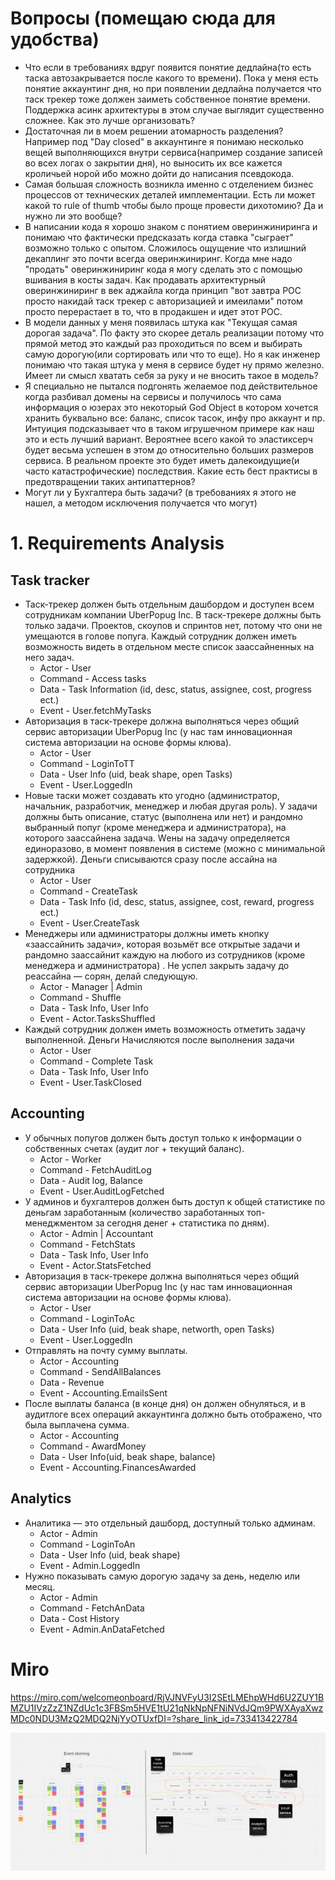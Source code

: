 # Вопросы (помещаю сюда для удобства)
- Что если в требованиях вдруг появится понятие дедлайна(то есть таска автозакрывается после какого то времени). Пока у меня есть понятие аккаунтинг дня, но при появлении дедлайна получается что таск трекер тоже должен заиметь собственное понятие времени. Поддержка асинк архитектуры в этом случае выглядит существенно сложнее. Как это лучше организовать?
- Достаточная ли в моем решении атомарность разделения? Например под "Day closed" в аккаунтинге я понимаю несколько вещей выполняющихся внутри сервиса(например создание записей во всех логах о закрытии дня), но выносить их все кажется кроличьей норой ибо можно дойти до написания псевдокода.
- Самая большая сложность возникла именно с отделением бизнес процессов от технических деталей имплементации. Есть ли может какой то rule of thumb чтобы было проще провести дихотомию? Да и нужно ли это вообще?
- В написании кода я хорошо знаком с понятием оверинжиниринга и понимаю что фактически предсказать когда ставка "сыграет" возможно только с опытом. Сложилось ощущение что излишний декаплинг это почти всегда оверинжиниринг. Когда мне надо "продать" оверинжиниринг кода я могу сделать это с помощью вшивания в косты задач. Как продавать архитектурный оверинжиниринг в век аджайла когда принцип "вот завтра POC просто накидай таск трекер с авторизацией и имеилами" потом просто перерастает в то, что в продакшен и идет этот POC.
- В модели данных у меня появилась штука как "Текущая самая дорогая задача". По факту это скорее деталь реализации потому что прямой метод это каждый раз проходиться по всем и выбирать самую дорогую(или сортировать или что то еще). Но я как инженер понимаю что такая штука у меня в сервисе будет ну прямо железно. Имеет ли смысл хватать себя за руку и не вносить такое в модель?
- Я специально не пытался подгонять желаемое под действительное когда разбивал домены на сервисы и получилось что сама информация о юзерах это некоторый God Object в котором хочется хранить буквально все: баланс, список тасок, инфу про аккаунт и пр. Интуиция подсказывает что в таком игрушечном примере как наш это и есть лучший вариант. Вероятнее всего какой то эластиксерч будет весьма успешен в этом до относительно больших размеров сервиса. В реальном проекте это будет иметь далекоидущие(и часто катастрофические) последствия. Какие есть бест практисы в предотвращении таких антипаттернов?
- Могут ли у Бухгалтера быть задачи? (в требованиях я этого не нашел, а методом исключения получается что могут)

# 1. Requirements Analysis
## Task tracker

- Таск-трекер должен быть отдельным дашбордом и доступен всем сотрудникам компании UberPopug Inc. В таск-трекере должны быть только задачи. Проектов, скоупов и спринтов нет, потому что они не умещаются в голове попуга. Каждый сотрудник должен иметь возможность видеть в отдельном месте список заассайненных на него задач.
  - Actor - User
  - Command - Access tasks
  - Data - Task Information (id, desc, status, assignee, cost, progress ect.)
  - Event - User.fetchMyTasks
- Авторизация в таск-трекере должна выполняться через общий сервис авторизации UberPopug Inc (у нас там инновационная система авторизации на основе формы клюва).
    - Actor - User
    - Command - LoginToTT
    - Data - User Info (uid, beak shape, open Tasks)
    - Event - User.LoggedIn
- Новые таски может создавать кто угодно (администратор, начальник, разработчик, менеджер и любая другая роль). У задачи должны быть описание, статус (выполнена или нет) и рандомно выбранный попуг (кроме менеджера и администратора), на которого заассайнена задача. Wены на задачу определяется единоразово, в момент появления в системе (можно с минимальной задержкой). Деньги списываются сразу после ассайна на сотрудника
    - Actor - User
    - Command - CreateTask
    - Data - Task Info (id, desc, status, assignee, cost, reward, progress ect.)
    - Event - User.CreateTask
- Менеджеры или администраторы должны иметь кнопку «заассайнить задачи», которая возьмёт все открытые задачи и рандомно заассайнит каждую на любого из сотрудников (кроме менеджера и администратора) . Не успел закрыть задачу до реассайна — сорян, делай следующую.
    - Actor - Manager | Admin
    - Command - Shuffle
    - Data - Task Info, User Info
    - Event - Actor.TasksShuffled
- Каждый сотрудник должен иметь возможность отметить задачу выполненной. Деньги Начисляются после выполнения задачи
    - Actor - User
    - Command - Complete Task
    - Data - Task Info, User Info
    - Event - User.TaskClosed
## Accounting
 - У обычных попугов должен быть доступ только к информации о собственных счетах (аудит лог + текущий баланс). 
    - Actor - Worker
    - Command - FetchAuditLog
    - Data - Audit log, Balance
    - Event - User.AuditLogFetched
 - У админов и бухгалтеров должен быть доступ к общей статистике по деньгам заработанным (количество заработанных топ-менеджментом за сегодня денег + статистика по дням).
    - Actor - Admin | Accountant
    - Command - FetchStats
    - Data - Task Info, User Info
    - Event - Actor.StatsFetched
- Авторизация в таск-трекере должна выполняться через общий сервис авторизации UberPopug Inc (у нас там инновационная система авторизации на основе формы клюва).
    - Actor - User
    - Command - LoginToAc
    - Data - User Info (uid, beak shape, networth, open Tasks)
    - Event - User.LoggedIn
- Отправлять на почту сумму выплаты.
    - Actor - Accounting
    - Command - SendAllBalances
    - Data - Revenue
    - Event - Accounting.EmailsSent
- После выплаты баланса (в конце дня) он должен обнуляться, и в аудитлоге всех операций аккаунтинга должно быть отображено, что была выплачена сумма.
    - Actor - Accounting
    - Command - AwardMoney
    - Data - User Info(uid, beak shape, balance)
    - Event - Accounting.FinancesAwarded

## Analytics

- Аналитика — это отдельный дашборд, доступный только админам.
    - Actor - Admin
    - Command - LoginToAn
    - Data - User Info (uid, beak shape)
    - Event - Admin.LoggedIn
- Нужно показывать самую дорогую задачу за день, неделю или месяц.
    - Actor - Admin
    - Command - FetchAnData
    - Data - Cost History
    - Event - Admin.AnDataFetched


# Miro

https://miro.com/welcomeonboard/RjVJNVFyU3I2SEtLMEhpWHd6U2ZUY1BMZU1IVzZzZ1NZdUc1c3FBSm5HVE1tU21qNkNpNFNiNVdJQm9PWXAyaXwzMDc0NDU3MzQ2MDQ2NjYyOTUxfDI=?share_link_id=733413422784

![image info](./Miro.png)